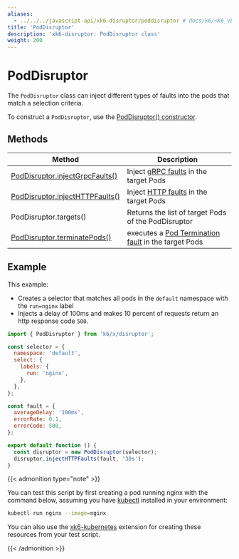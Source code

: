 ```yaml
---
aliases:
  - ../../../javascript-api/xk6-disruptor/poddisruptor # docs/k6/<K6_VERSION>/javascript-api/xk6-disruptor/poddisruptor
title: 'PodDisruptor'
description: 'xk6-disruptor: PodDisruptor class'
weight: 200
---
```


# PodDisruptor

The `PodDisruptor` class can inject different types of faults into the pods that match a selection criteria.

To construct a `PodDisruptor`, use the [PodDisruptor() constructor](https://grafana.com/docs/k6/<K6_VERSION>/testing-guides/injecting-faults-with-xk6-disruptor/xk6-disruptor/poddisruptor/constructor).

## Methods

| Method                                                                                                                                                                     | Description                                                                                                                                                                             |
| -------------------------------------------------------------------------------------------------------------------------------------------------------------------------- | --------------------------------------------------------------------------------------------------------------------------------------------------------------------------------------- |
| [PodDisruptor.injectGrpcFaults()](https://grafana.com/docs/k6/<K6_VERSION>/testing-guides/injecting-faults-with-xk6-disruptor/xk6-disruptor/poddisruptor/injectgrpcfaults) | Inject [gRPC faults](https://grafana.com/docs/k6/<K6_VERSION>/testing-guides/injecting-faults-with-xk6-disruptor/xk6-disruptor/faults/grpc) in the target Pods                          |
| [PodDisruptor.injectHTTPFaults()](https://grafana.com/docs/k6/<K6_VERSION>/testing-guides/injecting-faults-with-xk6-disruptor/xk6-disruptor/poddisruptor/injecthttpfaults) | Inject [HTTP faults](https://grafana.com/docs/k6/<K6_VERSION>/testing-guides/injecting-faults-with-xk6-disruptor/xk6-disruptor/faults/http) in the target Pods                          |
| PodDisruptor.targets()                                                                                                                                                     | Returns the list of target Pods of the PodDisruptor                                                                                                                                     |
| [PodDisruptor.terminatePods()](https://grafana.com/docs/k6/<K6_VERSION>/testing-guides/injecting-faults-with-xk6-disruptor/xk6-disruptor/poddisruptor/terminate-pods)      | executes a [Pod Termination fault](https://grafana.com/docs/k6/<K6_VERSION>/testing-guides/injecting-faults-with-xk6-disruptor/xk6-disruptor/faults/pod-termination) in the target Pods |

## Example

This example:

- Creates a selector that matches all pods in the `default` namespace with the `run=nginx` label
- Injects a delay of 100ms and makes 10 percent of requests return an http response code `500`.

```javascript
import { PodDisruptor } from 'k6/x/disruptor';

const selector = {
  namespace: 'default',
  select: {
    labels: {
      run: 'nginx',
    },
  },
};

const fault = {
  averageDelay: '100ms',
  errorRate: 0.1,
  errorCode: 500,
};

export default function () {
  const disruptor = new PodDisruptor(selector);
  disruptor.injectHTTPFaults(fault, '30s');
}
```

{{< admonition type="note" >}}

You can test this script by first creating a pod running nginx with the command below, assuming you have [kubectl](https://kubernetes.io/docs/tasks/tools/#kubectl) installed in your environment:

```bash
kubectl run nginx --image=nginx
```

You can also use the [xk6-kubernetes](https://github.com/grafana/xk6-kubernetes) extension for creating these resources from your test script.

{{< /admonition >}}
